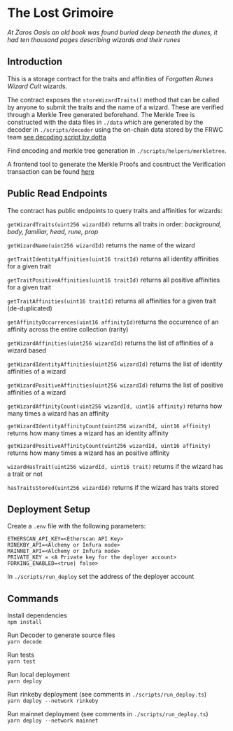 # The Lost Grimoire

_At Zaros Oasis an old book was found buried deep beneath the dunes, it had ten thousand pages describing wizards and their runes_

## Introduction

This is a storage contract for the traits and affinities of _Forgotten Runes Wizard Cult_ wizards.

The contract exposes the `storeWizardTraits()` method that can be called by anyone to submit the traits and the name of a wizard. These are verified through a Merkle Tree generated beforehand.
The Merkle Tree is constructed with the data files in `./data` which are generated by the decoder in `./scripts/decoder` using the on-chain data stored by the FRWC team [see decoding script by dotta](https://gist.github.com/cryppadotta/375dee1903598f5163e2c1d7d3ce9db9)

Find encoding and merkle tree generation in `./scripts/helpers/merkletree`.

A frontend tool to generate the Merkle Proofs and cosntruct the Verification transaction can be found [here](https://wizards-verification-app.vercel.app/)

## Public Read Endpoints

The contract has public endpoints to query traits and affinities for wizards:

`getWizardTraits(uint256 wizardId)` returns all traits in order: _background, body, familiar, head, rune, prop_

`getWizardName(uint256 wizardId)` returns the name of the wizard

`getTraitIdentityAffinities(uint16 traitId)` returns all identity affinities for a given trait

`getTraitPositiveAffinities(uint16 traitId)` returns all positive affinities for a given trait

`getTraitAffinities(uint16 traitId)` returns all affinities for a given trait (de-duplicated)

`getAffinityOccurrences(uint16 affinityId)`returns the occurrence of an affinity across the entire collection (rarity)

`getWizardAffinities(uint256 wizardId)` returns the list of affinities of a wizard based 

`getWizardIdentityAffinities(uint256 wizardId)` returns the list of identity affinities of a wizard

`getWizardPositiveAffinities(uint256 wizardId)` returns the list of positive affinities of a wizard

`getWizardAffinityCount(uint256 wizardId, uint16 affinity)` returns how many times a wizard has an affinity

`getWizardIdentityAffinityCount(uint256 wizardId, uint16 affinity)` returns how many times a wizard has an identity affinity

`getWizardPositiveAffinityCount(uint256 wizardId, uint16 affinity)` returns how many times a wizard has an positive affinity

`wizardHasTrait(uint256 wizardId, uint16 trait)` returns if the wizard has a trait or not

`hasTraitsStored(uint256 wizardId)` returns if the wizard has traits stored

## Deployment Setup
Create a `.env` file with the following parameters:  
  
`ETHERSCAN_API_KEY=<Etherscan API Key>`  
`RINEKBY_API=<Alchemy or Infura node>`  
`MAINNET_API=<Alchemy or Infura node>`   
`PRIVATE_KEY = <A Private key for the deployer account>`   
`FORKING_ENABLED=<true| false>`  
 
In `./scripts/run_deploy` set the address of the deployer account
 
## Commands

Install dependencies  
`npm install`

Run Decoder to generate source files  
`yarn decode`

Run tests  
`yarn test`

Run local deployment  
`yarn deploy`

Run rinkeby deployment (see comments in `./scripts/run_deploy.ts`)  
`yarn deploy --network rinkeby`

Run mainnet deployment (see comments in `./scripts/run_deploy.ts`)  
`yarn deploy --network mainnet`
